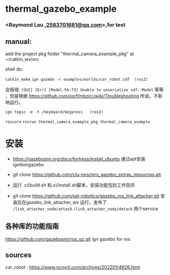# thermal_gazebo_example

### <Raymond Lau ,2583701681@qq.com>,for test
## manual:

add the project pkg folder "thermal_camera_example_pkg" at ~/catkin_ws/src

shell do: 

`catkin_make`
`ign gazebo -r examples/worlds/car_robot.sdf  (ros2)` 

会报错: `[GUI] [Err] [Model.hh:73] Unable to unserialize sdf::Model` 等等   ，但是根据 https://github.com/osrf/mbzirc/wiki/Troubleshooting 所说，不影响运行。

`ign topic -e -t /keyboard/keypress   (ros2)` 




`roscore`
`rosrun thermal_camera_example_pkg thermal_camera_example` 




# 安装

- https://gazebosim.org/docs/fortress/install_ubuntu 通过apt安装ignitiongazebo

- git clone https://github.com/ctu-mrs/mrs_gazebo_extras_resources.git 

- 运行 .ci/build.sh 和.ci/install.sh脚本，安装功能包到工作空间

- git clone https://github.com/pal-robotics/gazebo_ros_link_attacher.git 安装后在gazebo_link_attacher_ws 运行，发布了 `/link_attacher_node/attach`    `/link_attacher_node/detach`   两个service







## 各种库的功能指南

https://github.com/gazebosim/ros_gz.git    ign gazebo for ros

## sources 
car_robot : https://www.ncnynl.com/archives/202201/4926.html